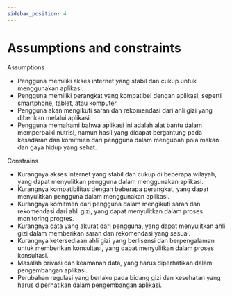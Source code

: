 ```yaml
---
sidebar_position: 4
---
```


# Assumptions and constraints

Assumptions
- Pengguna memiliki akses internet yang stabil dan cukup untuk menggunakan aplikasi.
- Pengguna memiliki perangkat yang kompatibel dengan aplikasi, seperti smartphone, tablet, atau komputer.
- Pengguna akan mengikuti saran dan rekomendasi dari ahli gizi yang diberikan melalui aplikasi.
- Pengguna memahami bahwa aplikasi ini adalah alat bantu dalam memperbaiki nutrisi, namun hasil yang didapat bergantung pada kesadaran dan komitmen dari pengguna dalam mengubah pola makan dan gaya hidup yang sehat.

Constrains
- Kurangnya akses internet yang stabil dan cukup di beberapa wilayah, yang dapat menyulitkan pengguna dalam menggunakan aplikasi.
- Kurangnya kompatibilitas dengan beberapa perangkat, yang dapat menyulitkan pengguna dalam menggunakan aplikasi.
- Kurangnya komitmen dari pengguna dalam mengikuti saran dan rekomendasi dari ahli gizi, yang dapat menyulitkan dalam proses monitoring progres.
- Kurangnya data yang akurat dari pengguna, yang dapat menyulitkan ahli gizi dalam memberikan saran dan rekomendasi yang sesuai.
- Kurangnya ketersediaan ahli gizi yang berlisensi dan berpengalaman untuk memberikan konsultasi, yang dapat menyulitkan dalam proses konsultasi.
- Masalah privasi dan keamanan data, yang harus diperhatikan dalam pengembangan aplikasi.
- Perubahan regulasi yang berlaku pada bidang gizi dan kesehatan yang harus diperhatikan dalam pengembangan aplikasi.
